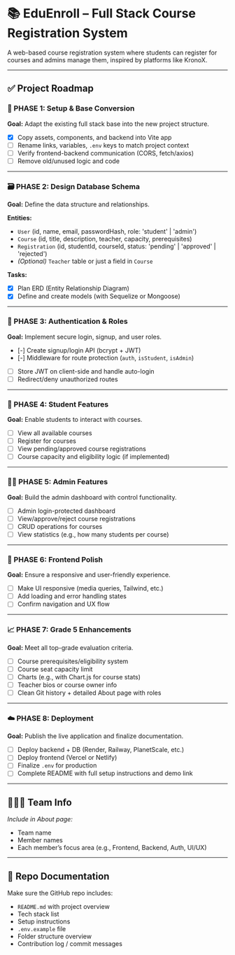 # 📚 EduEnroll – Full Stack Course Registration System

A web-based course registration system where students can register for courses and admins manage them, inspired by platforms like KronoX.

---

## ✅ Project Roadmap

### 🧱 PHASE 1: Setup & Base Conversion
**Goal:** Adapt the existing full stack base into the new project structure.

- [x] Copy assets, components, and backend into Vite app
- [ ] Rename links, variables, `.env` keys to match project context
- [ ] Verify frontend-backend communication (CORS, fetch/axios)
- [ ] Remove old/unused logic and code

---

### 🗃️ PHASE 2: Design Database Schema
**Goal:** Define the data structure and relationships.

**Entities:**
- `User` (id, name, email, passwordHash, role: 'student' | 'admin')
- `Course` (id, title, description, teacher, capacity, prerequisites)
- `Registration` (id, studentId, courseId, status: 'pending' | 'approved' | 'rejected')
- *(Optional)* `Teacher` table or just a field in `Course`

**Tasks:**
- [x] Plan ERD (Entity Relationship Diagram)
- [x] Define and create models (with Sequelize or Mongoose)

---

### 👤 PHASE 3: Authentication & Roles
**Goal:** Implement secure login, signup, and user roles.

- [-] Create signup/login API (bcrypt + JWT)
- [-] Middleware for route protection (`auth`, `isStudent`, `isAdmin`)
- [ ] Store JWT on client-side and handle auto-login
- [ ] Redirect/deny unauthorized routes

---

### 📄 PHASE 4: Student Features
**Goal:** Enable students to interact with courses.

- [ ] View all available courses
- [ ] Register for courses
- [ ] View pending/approved course registrations
- [ ] Course capacity and eligibility logic (if implemented)

---

### 🧑‍💼 PHASE 5: Admin Features
**Goal:** Build the admin dashboard with control functionality.

- [ ] Admin login-protected dashboard
- [ ] View/approve/reject course registrations
- [ ] CRUD operations for courses
- [ ] View statistics (e.g., how many students per course)

---

### 💄 PHASE 6: Frontend Polish
**Goal:** Ensure a responsive and user-friendly experience.

- [ ] Make UI responsive (media queries, Tailwind, etc.)
- [ ] Add loading and error handling states
- [ ] Confirm navigation and UX flow

---

### 📈 PHASE 7: Grade 5 Enhancements
**Goal:** Meet all top-grade evaluation criteria.

- [ ] Course prerequisites/eligibility system
- [ ] Course seat capacity limit
- [ ] Charts (e.g., with Chart.js for course stats)
- [ ] Teacher bios or course owner info
- [ ] Clean Git history + detailed About page with roles

---

### ☁️ PHASE 8: Deployment
**Goal:** Publish the live application and finalize documentation.

- [ ] Deploy backend + DB (Render, Railway, PlanetScale, etc.)
- [ ] Deploy frontend (Vercel or Netlify)
- [ ] Finalize `.env` for production
- [ ] Complete README with full setup instructions and demo link

---

## 🧑‍🤝‍🧑 Team Info

_Include in About page:_
- Team name
- Member names
- Each member’s focus area (e.g., Frontend, Backend, Auth, UI/UX)

---

## 📂 Repo Documentation

Make sure the GitHub repo includes:
- `README.md` with project overview
- Tech stack list
- Setup instructions
- `.env.example` file
- Folder structure overview
- Contribution log / commit messages

